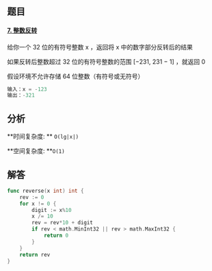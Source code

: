 ## 题目

#### [7. 整数反转](https://leetcode-cn.com/problems/reverse-integer/)

给你一个 32 位的有符号整数 x ，返回将 x 中的数字部分反转后的结果

如果反转后整数超过 32 位的有符号整数的范围 [−231,  231 − 1] ，就返回 0

假设环境不允许存储 64 位整数（有符号或无符号）

```go
输入：x = -123
输出：-321
```



## 分析

**时间复杂度: ** `O(lg|x|)`

**空间复杂度:  **`O(1)`

## 解答

```go
func reverse(x int) int {
    rev := 0
    for x != 0 {
        digit := x%10
        x /= 10
        rev = rev*10 + digit
        if rev < math.MinInt32 || rev > math.MaxInt32 {
            return 0
        }
    }
    return rev
}
```

